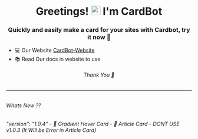 <h1 align="center">Greetings! <img src="https://media.giphy.com/media/hvRJCLFzcasrR4ia7z/giphy.gif" width="25px"> I'm CardBot</h1>
<h3 align="center"> Quickly and easily make a card for your sites with Cardbot, try it now 💖</h3>

 - 💻 Our Website [CardBot-Website](https://cardbot.netlify.app/)
 - 📚 Read Our docs in website to use
 <h6 align="center"> Thank You 🤞<h6>
 <hr>
 <h6> Whats New ?? <h6>
 "version": "1.0.4"
 - 📸 Gradient Hover Card 
 - 📰 Article Card
 -  DONT USE v1.0.3 (It Will be Error in Article Card)
